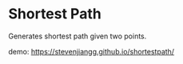 # Shortest Path 
Generates shortest path given two points.

demo: 
https://stevenjiangg.github.io/shortestpath/